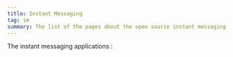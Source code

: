 ```yaml
---
title: Instant Messaging
tag: im
summary: The list of the pages about the open source instant messaging projects.
---
```


The instant messaging applications :